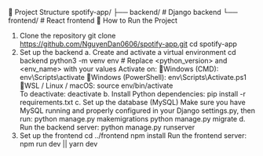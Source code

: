 📁 Project Structure
    spotify-app/
    ├── backend/       # Django backend
    └── frontend/      # React frontend
🚀 How to Run the Project
1. Clone the repository
    git clone https://github.com/NguyenDan0606/spotify-app.git
    cd spotify-app
2. Set up the backend
    a. Create and activate a virtual environment
        cd backend
        python3 -m venv env
        # Replace <python_version> and <env_name> with your values
        Activate on:
        🔹Windows (CMD): env\Scripts\activate
        🔹Windows (PowerShell): env\Scripts\Activate.ps1           
        🔹WSL / Linux / macOS: source env/bin/activate         
        To deactivate: deactivate
    b. Install Python dependencies: pip install -r requirements.txt
    c. Set up the database (MySQL)
        Make sure you have MySQL running and properly configured in your Django settings.py, then run:
        python manage.py makemigrations
        python manage.py migrate
    d. Run the backend server: python manage.py runserver
3. Set up the frontend
    cd ../frontend
    npm install
    Run the frontend server: npm run dev || yarn dev 



